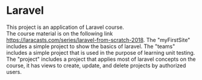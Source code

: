 # Laravel
This project is an application of Laravel course.<br> 
The course material is on the following link https://laracasts.com/series/laravel-from-scratch-2018. 
The "myFirstSite" includes a simple project to show the basics of laravel. 
The "teams" includes a simple project that is used in the purpose of learning unit testing. 
The "project" includes a project that applies most of laravel concepts on the course, it has views to create, update, and delete projects by authorized users.
